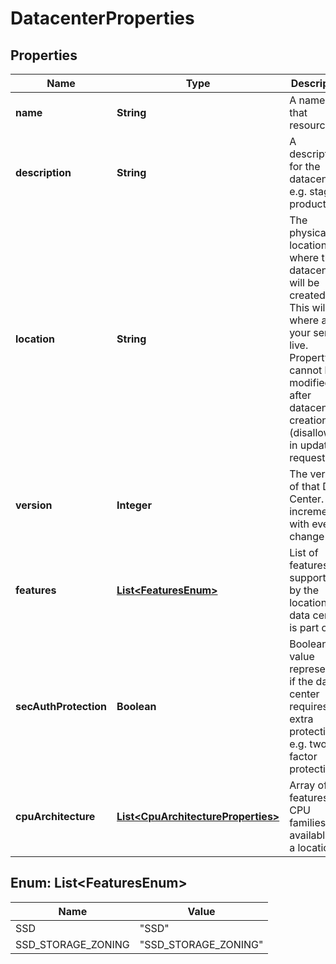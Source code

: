 

# DatacenterProperties

## Properties

| Name | Type | Description | Notes |
| ------------ | ------------- | ------------- | ------------- |
| **name** | **String** | A name of that resource |  [optional] |
| **description** | **String** | A description for the datacenter, e.g. staging, production |  [optional] |
| **location** | **String** | The physical location where the datacenter will be created. This will be where all of your servers live. Property cannot be modified after datacenter creation (disallowed in update requests) |  |
| **version** | **Integer** | The version of that Data Center. Gets incremented with every change |  [optional] [readonly] |
| **features** | [**List&lt;FeaturesEnum&gt;**](#List&lt;FeaturesEnum&gt;) | List of features supported by the location this data center is part of |  [optional] [readonly] |
| **secAuthProtection** | **Boolean** | Boolean value representing if the data center requires extra protection e.g. two factor protection |  [optional] |
| **cpuArchitecture** | [**List&lt;CpuArchitectureProperties&gt;**](CpuArchitectureProperties.md) | Array of features and CPU families available in a location |  [optional] [readonly] |



## Enum: List&lt;FeaturesEnum&gt;

| Name | Value |
| ---- | -----
| SSD | &quot;SSD&quot; |
| SSD_STORAGE_ZONING | &quot;SSD_STORAGE_ZONING&quot; |



